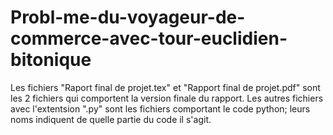 # Probl-me-du-voyageur-de-commerce-avec-tour-euclidien-bitonique
Les fichiers "Raport final de projet.tex" et "Rapport final de projet.pdf" sont les 2 fichiers qui comportent la version finale du rapport.
Les autres fichiers avec l'extentsion ".py" sont les fichiers comportant le code python; leurs noms indiquent de quelle partie du code il s'agit.
